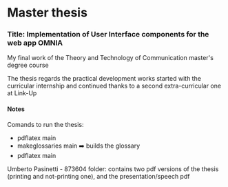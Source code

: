 # Master thesis

### Title: Implementation of User Interface components for the web app OMNIA
My final work of the Theory and Technology of Communication master's degree course

The thesis regards the practical development works started with the curricular internship and continued thanks to a second extra-curricular one at Link-Up

#### Notes
Comands to run the thesis:

* pdflatex main
* makeglossaries main ➡️ builds the glossary
* pdflatex main

Umberto Pasinetti - 873604 folder: contains two pdf versions of the thesis (printing and not-printing one), and the presentation/speech pdf

